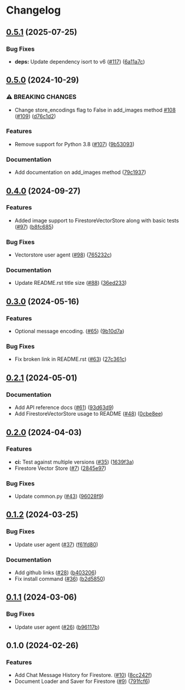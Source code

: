 # Changelog

## [0.5.1](https://github.com/googleapis/langchain-google-firestore-python/compare/v0.5.0...v0.5.1) (2025-07-25)


### Bug Fixes

* **deps:** Update dependency isort to v6 ([#117](https://github.com/googleapis/langchain-google-firestore-python/issues/117)) ([6a11a7c](https://github.com/googleapis/langchain-google-firestore-python/commit/6a11a7c6b8a0e8fe6deff28f882a21d1609231af))

## [0.5.0](https://github.com/googleapis/langchain-google-firestore-python/compare/v0.4.0...v0.5.0) (2024-10-29)


### ⚠ BREAKING CHANGES

* Change store_encodings flag to False in add_images method [#108](https://github.com/googleapis/langchain-google-firestore-python/issues/108) ([#109](https://github.com/googleapis/langchain-google-firestore-python/issues/109)) ([d76c1d2](https://github.com/googleapis/langchain-google-firestore-python/commit/d76c1d291636492070d10c9b6208cf4baede4149))

### Features

* Remove support for Python 3.8 ([#107](https://github.com/googleapis/langchain-google-firestore-python/issues/107)) ([9b53093](https://github.com/googleapis/langchain-google-firestore-python/commit/9b5309385486ce44fa14431851508cfc20b144ba))


### Documentation

* Add documentation on add_images method ([79c1937](https://github.com/googleapis/langchain-google-firestore-python/commit/79c19379985f7474b92766ee7f22386e772c2747))

## [0.4.0](https://github.com/googleapis/langchain-google-firestore-python/compare/v0.3.0...v0.4.0) (2024-09-27)


### Features

* Added image support to FirestoreVectorStore along with basic tests ([#97](https://github.com/googleapis/langchain-google-firestore-python/issues/97)) ([b8fc685](https://github.com/googleapis/langchain-google-firestore-python/commit/b8fc6853201b17523f78e3491073293df9127a38))


### Bug Fixes

* Vectorstore user agent ([#98](https://github.com/googleapis/langchain-google-firestore-python/issues/98)) ([765232c](https://github.com/googleapis/langchain-google-firestore-python/commit/765232cb5278079bf106e570b40b889931429193))


### Documentation

* Update README.rst title size ([#88](https://github.com/googleapis/langchain-google-firestore-python/issues/88)) ([36ed233](https://github.com/googleapis/langchain-google-firestore-python/commit/36ed2339130c247159d8b88e4b4aabbe775021b8))

## [0.3.0](https://github.com/googleapis/langchain-google-firestore-python/compare/v0.2.1...v0.3.0) (2024-05-16)


### Features

* Optional message encoding. ([#65](https://github.com/googleapis/langchain-google-firestore-python/issues/65)) ([9b10d7a](https://github.com/googleapis/langchain-google-firestore-python/commit/9b10d7abb0d6009ca9997ce25a162d7a42065188))


### Bug Fixes

* Fix broken link in README.rst ([#63](https://github.com/googleapis/langchain-google-firestore-python/issues/63)) ([27c361c](https://github.com/googleapis/langchain-google-firestore-python/commit/27c361c2551479f7def81cb182c7fe29534c07a7))

## [0.2.1](https://github.com/googleapis/langchain-google-firestore-python/compare/v0.2.0...v0.2.1) (2024-05-01)


### Documentation

* Add API reference docs ([#61](https://github.com/googleapis/langchain-google-firestore-python/issues/61)) ([93d63d9](https://github.com/googleapis/langchain-google-firestore-python/commit/93d63d928c265b466a3feaf78c55a485cd472365))
* Add FirestoreVectorStore usage to README ([#48](https://github.com/googleapis/langchain-google-firestore-python/issues/48)) ([0cbe8ee](https://github.com/googleapis/langchain-google-firestore-python/commit/0cbe8ee9b767435cac805ca644b97c678dbe54b4))

## [0.2.0](https://github.com/googleapis/langchain-google-firestore-python/compare/v0.1.2...v0.2.0) (2024-04-03)


### Features

* **ci:** Test against multiple versions ([#35](https://github.com/googleapis/langchain-google-firestore-python/issues/35)) ([1639f3a](https://github.com/googleapis/langchain-google-firestore-python/commit/1639f3a839f7608fba86e7aee9e7733a4b00df55))
* Firestore Vector Store ([#7](https://github.com/googleapis/langchain-google-firestore-python/issues/7)) ([2845e97](https://github.com/googleapis/langchain-google-firestore-python/commit/2845e9700cf8904926898e972cfa94346ac7c626))


### Bug Fixes

* Update common.py ([#43](https://github.com/googleapis/langchain-google-firestore-python/issues/43)) ([96028f9](https://github.com/googleapis/langchain-google-firestore-python/commit/96028f94504841977a22f0297083507a949825c4))

## [0.1.2](https://github.com/googleapis/langchain-google-firestore-python/compare/v0.1.1...v0.1.2) (2024-03-25)


### Bug Fixes

* Update user agent ([#37](https://github.com/googleapis/langchain-google-firestore-python/issues/37)) ([f61fd80](https://github.com/googleapis/langchain-google-firestore-python/commit/f61fd80d56669ac4f33e56f1c47c83e8c02b6a63))


### Documentation

* Add github links ([#28](https://github.com/googleapis/langchain-google-firestore-python/issues/28)) ([b403206](https://github.com/googleapis/langchain-google-firestore-python/commit/b403206ee2b16ac1e3b467ab2cd9de887fb71e38))
* Fix install command ([#36](https://github.com/googleapis/langchain-google-firestore-python/issues/36)) ([b2d5850](https://github.com/googleapis/langchain-google-firestore-python/commit/b2d58500e7f2e7493cedb6fc38d3af6f226aff41))

## [0.1.1](https://github.com/googleapis/langchain-google-firestore-python/compare/v0.1.0...v0.1.1) (2024-03-06)


### Bug Fixes

* Update user agent ([#26](https://github.com/googleapis/langchain-google-firestore-python/issues/26)) ([b96117b](https://github.com/googleapis/langchain-google-firestore-python/commit/b96117b3a78679a481565934a80a7c812ae48340))

## 0.1.0 (2024-02-26)


### Features

* Add Chat Message History for Firestore. ([#10](https://github.com/googleapis/langchain-google-firestore-python/issues/10)) ([8cc242f](https://github.com/googleapis/langchain-google-firestore-python/commit/8cc242f5fba383704f9cb6bd991db19ce6ad6308))
* Document Loader and Saver for Firestore ([#9](https://github.com/googleapis/langchain-google-firestore-python/issues/9)) ([791fcf6](https://github.com/googleapis/langchain-google-firestore-python/commit/791fcf6ec983e57e06f33e91f148846a1f9df287))
